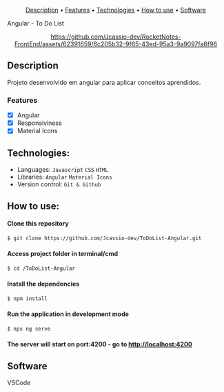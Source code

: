 <p align="center">
 <a href="#Description">Description</a> •
 <a href="#Features">Features</a> • 
 <a href="#Technologies">Technologies</a> •
 <a href="#How to use">How to use</a> •
 <a href="#Software">Software</a> 
</p>

Angular - To Do List
<div align="center">

https://github.com/Jcassio-dev/RocketNotes-FrontEnd/assets/62391659/6c205b32-9f65-43ed-95a3-9a9097fa6f96

</div>
<div id="Description">

## Description
Projeto desenvolvido em angular para aplicar conceitos aprendidos.

</div> 
<div id="Features">

### Features

- [x] Angular
- [x] Responsiviness
- [x] Material Icons

</div>

<div id="Technologies">

## Technologies:

- Languages: `Javascript` `CSS` `HTML`
- Libraries: `Angular` `Material Icons`
- Version control: `Git & Github`

</div>
<div id="How to use">

## How to use:

#### Clone this repository

```bash
$ git clone https://github.com/Jcassio-dev/ToDoList-Angular.git
```

#### Access project folder in terminal/cmd

```bash
$ cd /ToDoList-Angular
```

#### Install the dependencies

```bash
$ npm install
```

#### Run the application in development mode

```bash
$ npx ng serve
```
#### The server will start on port:4200 - go to <http://localhost:4200> 

</div>
<div id="Software">

## Software

VSCode
</div>
